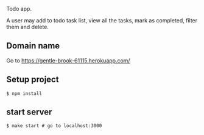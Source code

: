 Todo app.

A user may add to todo task list, view all the tasks, mark as completed, filter them and delete.

## Domain name

Go to https://gentle-brook-61115.herokuapp.com/

## Setup project

```
$ npm install
```

## start server

```
$ make start # go to localhost:3000
```